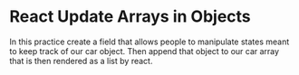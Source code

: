 # React Update Arrays in Objects

In this practice create a field that allows people to manipulate states meant to keep track of our car object.
Then append that object to our car array that is then rendered as a list by react.
